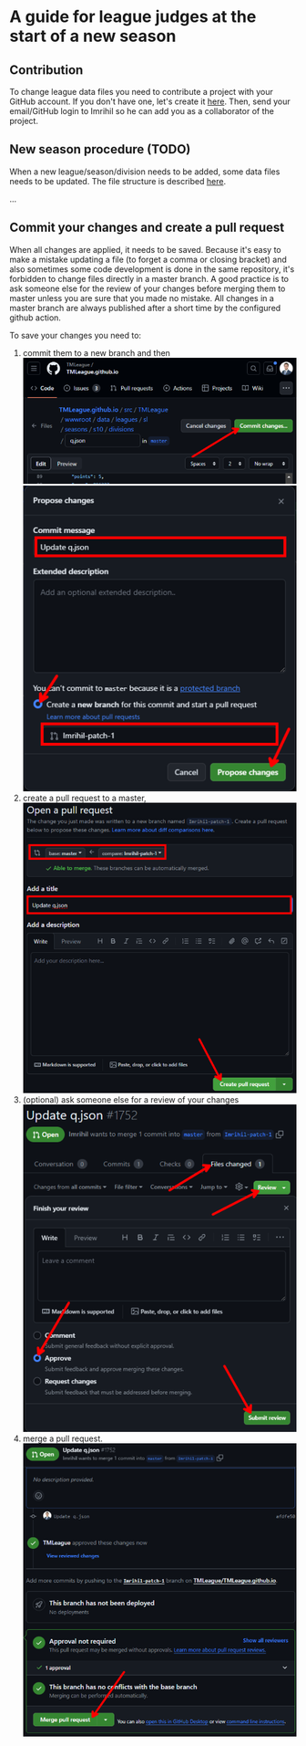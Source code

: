 # A guide for league judges at the start of a new season

## Contribution

To change league data files you need to contribute a project with your GitHub account. If you don't have one, let's create it [here](https://github.com/signup).
Then, send your email/GitHub login to Imrihil so he can add you as a collaborator of the project.

## New season procedure (TODO)

When a new league/season/division needs to be added, some data files needs to be updated. The file structure is described [here](/README.md).

...

## Commit your changes and create a pull request
When all changes are applied, it needs to be saved. Because it's easy to make a mistake updating a file (to forget a comma or closing bracket) and also sometimes some code development is done in the same repository, it's forbidden to change files directly in a master branch. A good practice is to ask someone else for the review of your changes before merging them to master unless you are sure that you made no mistake.
All changes in a master branch are always published after a short time by the configured github action.

To save your changes you need to:
1. commit them to a new branch and then
   ![commit changes](/docs/img/commit-changes.png)
   ![propose changes](/docs/img/propose-changes.png)
2. create a pull request to a master,
   ![create a pull request](img/create-pull-request.png)
3. (optional) ask someone else for a review of your changes
   ![review a pull request](img/review-pull-request.png)
4. merge a pull request.
   ![merge a pull request](/docs/img/merge-pull-request.png)
